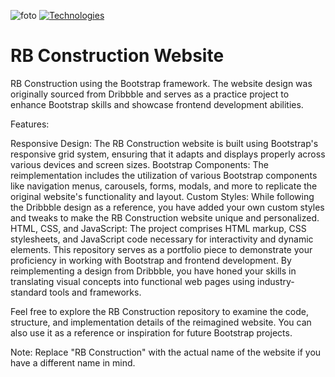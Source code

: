 ![foto](https://i.imgur.com/zgXMsET.png)
[![Technologies](https://skillicons.dev/icons?i=bootstrap,html,css)](https://skillicons.dev)
# RB Construction Website

RB Construction using the Bootstrap framework. The website design was originally sourced from Dribbble and serves as a practice project to enhance Bootstrap skills and showcase frontend development abilities.

Features:

Responsive Design: The RB Construction website is built using Bootstrap's responsive grid system, ensuring that it adapts and displays properly across various devices and screen sizes.
Bootstrap Components: The reimplementation includes the utilization of various Bootstrap components like navigation menus, carousels, forms, modals, and more to replicate the original website's functionality and layout.
Custom Styles: While following the Dribbble design as a reference, you have added your own custom styles and tweaks to make the RB Construction website unique and personalized.
HTML, CSS, and JavaScript: The project comprises HTML markup, CSS stylesheets, and JavaScript code necessary for interactivity and dynamic elements.
This repository serves as a portfolio piece to demonstrate your proficiency in working with Bootstrap and frontend development. By reimplementing a design from Dribbble, you have honed your skills in translating visual concepts into functional web pages using industry-standard tools and frameworks.

Feel free to explore the RB Construction repository to examine the code, structure, and implementation details of the reimagined website. You can also use it as a reference or inspiration for future Bootstrap projects.

Note: Replace "RB Construction" with the actual name of the website if you have a different name in mind.
